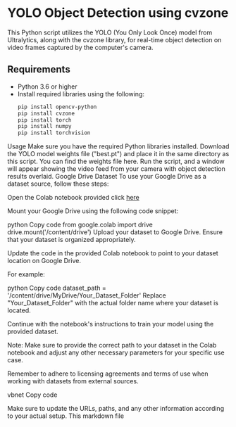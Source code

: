 # YOLO Object Detection using cvzone

This Python script utilizes the YOLO (You Only Look Once) model from Ultralytics, along with the cvzone library, for real-time object detection on video frames captured by the computer's camera.

## Requirements
- Python 3.6 or higher
- Install required libraries using the following:
  ```bash
  pip install opencv-python
  pip install cvzone
  pip install torch
  pip install numpy
  pip install torchvision
Usage
Make sure you have the required Python libraries installed.
Download the YOLO model weights file ("best.pt") and place it in the same directory as this script. You can find the weights file here.
Run the script, and a window will appear showing the video feed from your camera with object detection results overlaid.
Google Drive Dataset
To use your Google Drive as a dataset source, follow these steps:

Open the Colab notebook provided click [here](https://colab.research.google.com/drive/1fKqnTzuA_wGMzEiFRN5T_BwBgTWXcvna#scrollTo=87JOCmVGWDBj)

Mount your Google Drive using the following code snippet:

python
Copy code
from google.colab import drive
drive.mount('/content/drive')
Upload your dataset to Google Drive. Ensure that your dataset is organized appropriately.

Update the code in the provided Colab notebook to point to your dataset location on Google Drive.

For example:

python
Copy code
dataset_path = '/content/drive/MyDrive/Your_Dataset_Folder'
Replace "Your_Dataset_Folder" with the actual folder name where your dataset is located.

Continue with the notebook's instructions to train your model using the provided dataset.

Note: Make sure to provide the correct path to your dataset in the Colab notebook and adjust any other necessary parameters for your specific use case.

Remember to adhere to licensing agreements and terms of use when working with datasets from external sources.

vbnet
Copy code

Make sure to update the URLs, paths, and any other information according to your actual setup. This markdown file
